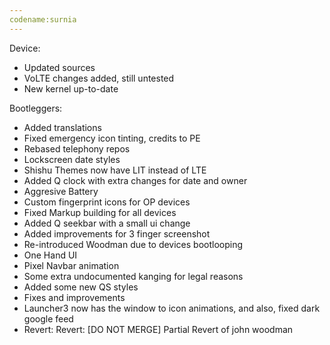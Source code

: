 ```yaml
---
codename:surnia
---
```


Device:

* Updated sources 
* VoLTE changes added, still untested
* New kernel up-to-date

Bootleggers:

* Added translations
* Fixed emergency icon tinting, credits to PE
* Rebased telephony repos
* Lockscreen date styles
* Shishu Themes now have LIT instead of LTE
* Added Q clock with extra changes for date and owner
* Aggresive Battery
* Custom fingerprint icons for OP devices 
* Fixed Markup building for all devices
* Added Q seekbar with a small ui change
* Added improvements for 3 finger screenshot
* Re-introduced Woodman due to devices bootlooping
* One Hand UI
* Pixel Navbar animation
* Some extra undocumented kanging for legal reasons
* Added some new QS styles
* Fixes and improvements
* Launcher3 now has the window to icon animations, and also, fixed dark google feed
* Revert: Revert: [DO NOT MERGE] Partial Revert of john woodman
